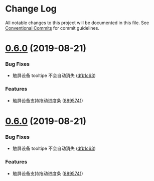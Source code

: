 # Change Log

All notable changes to this project will be documented in this file.
See [Conventional Commits](https://conventionalcommits.org) for commit guidelines.

# [0.6.0](https://github.com/goblin-laboratory/react-player/compare/v0.5.5...v0.6.0) (2019-08-21)


### Bug Fixes

* 触屏设备 tooltipe 不会自动消失 ([dfb1c63](https://github.com/goblin-laboratory/react-player/commit/dfb1c63))


### Features

* 触屏设备支持拖动进度条 ([8895741](https://github.com/goblin-laboratory/react-player/commit/8895741))





# [0.6.0](https://github.com/goblin-laboratory/react-player/compare/v0.5.5...v0.6.0) (2019-08-21)


### Bug Fixes

* 触屏设备 tooltipe 不会自动消失 ([dfb1c63](https://github.com/goblin-laboratory/react-player/commit/dfb1c63))


### Features

* 触屏设备支持拖动进度条 ([8895741](https://github.com/goblin-laboratory/react-player/commit/8895741))
